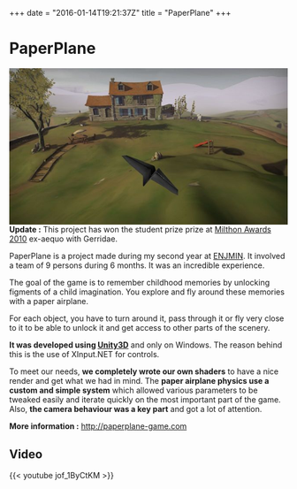 +++
date = "2016-01-14T19:21:37Z"
title = "PaperPlane"
+++

# PaperPlane

<img src="/media/pp-ss.jpg" alt="Puddle" style="float:right;padding-left:20px;"/>**Update :** This project has won the student prize prize at [Milthon Awards 2010](http://www.milthon.fr) ex-aequo with Gerridae.

PaperPlane is a project made during my second year at [ENJMIN](http://www.enjmin.fr). It involved a team of 9 persons during 6 months. It was an incredible experience.

The goal of the game is to remember childhood memories by unlocking figments of a child imagination. You explore and fly around these memories with a paper airplane.

For each object, you have to turn around it, pass through it or fly very close to it to be able to unlock it and get access to other parts of the scenery.

**It was developed using [Unity3D](http://unity3d.com)** and only on Windows. The reason behind this is the use of XInput.NET for controls.

To meet our needs, **we completely wrote our own shaders** to have a nice render and get what we had in mind. The **paper airplane physics use a custom and simple system** which allowed various parameters to be tweaked easily and iterate quickly on the most important part of the game. Also, **the camera behaviour was a key part** and got a lot of attention.

**More information :** <http://paperplane-game.com>

## Video

{{< youtube jof_1ByCtKM >}}
